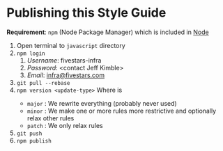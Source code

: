 # Publishing this Style Guide

**Requirement**: `npm` (Node Package Manager) which is included in [Node](https://nodejs.org/en/download/)

1. Open terminal to `javascript` directory
1. `npm login`
    1. _Username_: fivestars-infra
    1. _Password_: \<contact Jeff Kimble\>
    1. _Email_: infra@fivestars.com
1. `git pull --rebase`
1. `npm version <update-type>`
    Where <update-type> is
    * `major` : We rewrite everything (probably never used)
    * `minor` : We make one or more rules more restrictive and optionally relax other rules
    * `patch` : We only relax rules
1. `git push`
1. `npm publish`
